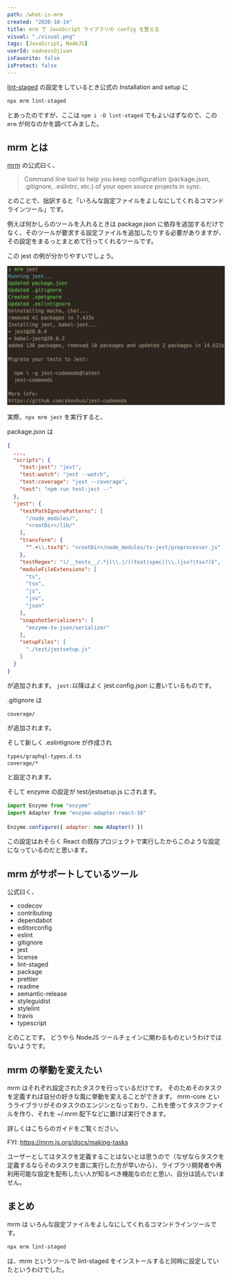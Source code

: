 ```yaml
---
path: /what-is-mrm
created: "2020-10-14"
title: mrm で JavaScript ライブラリの config を整える
visual: "./visual.png"
tags: [JavaScript, NodeJS]
userId: sadnessOjisan
isFavorite: false
isProtect: false
---
```


[lint-staged](https://github.com/okonet/lint-staged) の設定をしているとき公式の Installation and setup に

```sh
npx mrm lint-staged
```

とあったのですが、ここは `npm i -D lint-staged` でもよいはずなので、この `mrm` が何なのかを調べてみました。

## mrm とは

[mrm](https://github.com/sapegin/mrm) の公式曰く、

> Command line tool to help you keep configuration (package.json, .gitignore, .eslintrc, etc.) of your open source projects in sync.

とのことで、拙訳すると「いろんな設定ファイルをよしなにしてくれるコマンドラインツール」です。

例えば何かしらのツールを入れるときは package.json に依存を追加するだけでなく、そのツールが要求する設定ファイルを追加したりする必要がありますが、その設定をまるっとまとめて行ってくれるツールです。

この jest の例が分かりやすいでしょう。

![jestのmrmを実行するとpackage.json以外にも.gitignoreやjest.config.jsなども修正される](./jest.png)

実際、`npx mrm jest` を実行すると、

package.json は

```json:title=package.json
{
  ...,
  "scripts": {
    "test:jest": "jest",
    "test:watch": "jest --watch",
    "test:coverage": "jest --coverage",
    "test": "npm run test:jest --"
  },
  "jest": {
    "testPathIgnorePatterns": [
      "/node_modules/",
      "<rootDir>/lib/"
    ],
    "transform": {
      "^.+\\.tsx?$": "<rootDir>/node_modules/ts-jest/preprocessor.js"
    },
    "testRegex": "(/__tests__/.*|(\\.|/)(test|spec))\\.(jsx?|tsx?)$",
    "moduleFileExtensions": [
      "ts",
      "tsx",
      "js",
      "jsx",
      "json"
    ],
    "snapshotSerializers": [
      "enzyme-to-json/serializer"
    ],
    "setupFiles": [
      "./test/jestsetup.js"
    ]
  }
}

```

が追加されます。
`jest:`以降はよく jest.config.json に書いているものです。

.gitignore は

```sh:title=.gitignore
coverage/
```

が追加されます。

そして新しく .eslintignore が作成され

```sh:title=.eslintignore
types/graphql-types.d.ts
coverage/*
```

と設定されます。

そして enzyme の設定が test/jestsetup.js にされます。

```js:title=test/jestsetup.js
import Enzyme from "enzyme"
import Adapter from "enzyme-adapter-react-16"

Enzyme.configure({ adapter: new Adapter() })
```

この設定はおそらく React の既存プロジェクトで実行したからこのような設定になっているのだと思います。

## mrm がサポートしているツール

公式曰く、

- codecov
- contributing
- dependabot
- editorconfig
- eslint
- gitignore
- jest
- license
- lint-staged
- package
- prettier
- readme
- semantic-release
- styleguidist
- stylelint
- travis
- typescript

とのことです。
どうやら NodeJS ツールチェインに関わるものというわけではないようです。

## mrm の挙動を変えたい

mrm はそれぞれ設定されたタスクを行っているだけです。
そのためそのタスクを定義すれば自分の好きな風に挙動を変えることができます。
mrm-core というライブラリがそのタスクのエンジンとなっており、これを使ってタスクファイルを作り、それを ~/.mrm 配下などに置けば実行できます。

詳しくはこちらのガイドをご覧ください。

FYI: https://mrm.js.org/docs/making-tasks

ユーザーとしてはタスクを定義することはないとは思うので（なぜならタスクを定義するならそのタスクを直に実行した方が早いから）、ライブラリ開発者や再利用可能な設定を配布したい人が知るべき機能なのだと思い、自分は読んでいません。

## まとめ

mrm は いろんな設定ファイルをよしなにしてくれるコマンドラインツールです。

```sh
npx mrm lint-staged
```

は、mrm というツールで lint-staged をインストールすると同時に設定していたというわけでした。
